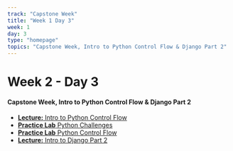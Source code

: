 ```yaml
---
track: "Capstone Week"
title: "Week 1 Day 3"
week: 1
day: 3
type: "homepage"
topics: "Capstone Week, Intro to Python Control Flow & Django Part 2"
---
```


# Week 2 - Day 3

#### Capstone Week, Intro to Python Control Flow & Django Part 2

- [**Lecture:** Intro to Python Control Flow](/capstone-week/day-3/lecture-materials/intro-to-python-control-flow)
- [**Practice Lab** Python Challenges](/capstone-week/day-3/labs/python-challenges-lab)
- [**Practice Lab** Python Control Flow](/capstone-week/day-3/labs/python-control-flow-lab)
- [**Lecture:** Intro to Django Part 2](https://docs.djangoproject.com/en/3.2/intro/tutorial02/)




<!-- 
<hr>

### Lesson Recordings

- [**Intro to Python Control Flow**]()
- [**Intro to Django Part 2**]()

-->




